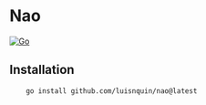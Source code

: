 # Nao

[![Go](https://github.com/luisnquin/nao/actions/workflows/go.yml/badge.svg)](https://github.com/luisnquin/nao/actions/workflows/go.yml)

## Installation
```
    go install github.com/luisnquin/nao@latest
```